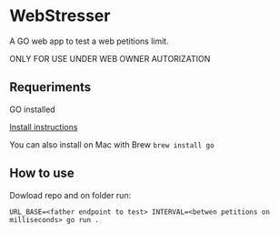 # WebStresser
A GO web app to test a web petitions limit. 

ONLY FOR USE UNDER WEB OWNER AUTORIZATION 

## Requeriments
GO installed 

[Install instructions](https://go.dev/doc/install)

You can also install on Mac with Brew `brew install go`
  
## How to use

Dowload repo and on folder run: 

```
URL_BASE=<father endpoint to test> INTERVAL=<betwen petitions on milliseconds> go run .
```

